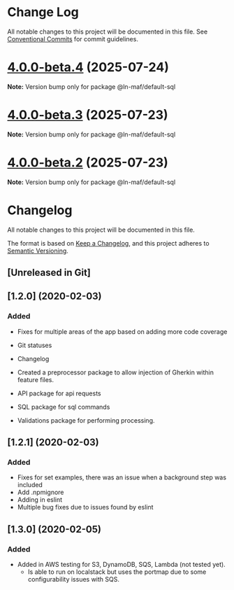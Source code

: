 # Change Log

All notable changes to this project will be documented in this file.
See [Conventional Commits](https://conventionalcommits.org) for commit guidelines.

# [4.0.0-beta.4](https://github.com/hpcc-systems/MAF/compare/@ln-maf/default-sql@4.0.0-beta.3...@ln-maf/default-sql@4.0.0-beta.4) (2025-07-24)

**Note:** Version bump only for package @ln-maf/default-sql





# [4.0.0-beta.3](https://github.com/hpcc-systems/MAF/compare/@ln-maf/default-sql@4.0.0-beta.2...@ln-maf/default-sql@4.0.0-beta.3) (2025-07-23)

**Note:** Version bump only for package @ln-maf/default-sql





# [4.0.0-beta.2](https://github.com/hpcc-systems/MAF/compare/@ln-maf/default-sql@4.0.0-beta.1...@ln-maf/default-sql@4.0.0-beta.2) (2025-07-23)

**Note:** Version bump only for package @ln-maf/default-sql





# Changelog
All notable changes to this project will be documented in this file.

The format is based on [Keep a Changelog](https://keepachangelog.com/en/1.0.0/),
and this project adheres to [Semantic Versioning](https://semver.org/spec/v2.0.0.html).

## [Unreleased in Git]

## [1.2.0] (2020-02-03)
### Added
* Fixes for multiple areas of the app based on adding more code coverage
* Git statuses
* Changelog 

* Created a preprocessor package to allow injection of Gherkin within feature files.

* API package for api requests
* SQL package for sql commands
* Validations package for performing processing.

## [1.2.1] (2020-02-03)
### Added
 * Fixes for set examples, there was an issue when a background step was included
 * Add .npmignore
 * Adding in eslint
 * Multiple bug fixes due to issues found by eslint

## [1.3.0] (2020-02-05)
### Added
 * Added in AWS testing for S3, DynamoDB, SQS, Lambda (not tested yet).  
     * Is able to run on localstack but uses the portmap due to some configurability issues with SQS.
